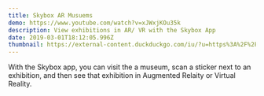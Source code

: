 ```yaml
---
title: Skybox AR Musuems
demo: https://www.youtube.com/watch?v=xJWxjKOu35k
description: View exhibitions in AR/ VR with the Skybox App
date: 2019-03-01T18:12:05.996Z
thumbnail: https://external-content.duckduckgo.com/iu/?u=https%3A%2F%2Fconnect-prd-cdn.unity.com%2F20190112%2Fp%2Fimages%2Fe8c5bb18-5a1a-4e95-97b5-8d842d8a030d_WhatsApp_Image_2019_01_12_at_20.56.59.jpeg&f=1&nofb=1
---
```

With the Skybox app, you can visit the a museum, scan a sticker next to an exhibition, and then see that exhibition in Augmented Relaity or Virtual Reality.